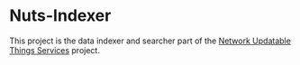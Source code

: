 # Nuts-Indexer

This project is the data indexer and searcher part of the [Network Updatable Things Services](https://github.com/thevpc/nuts) project.
